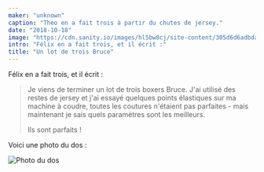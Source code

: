 ```yaml
---
maker: "unknown"
caption: "Theo en a fait trois à partir du chutes de jersey."
date: "2018-10-18"
image: "https://cdn.sanity.io/images/hl5bw8cj/site-content/305d6d6adbdad633bc2cd33b0de6f7a199a38c28-3043x2282.jpg"
intro: "Félix en a fait trois, et il écrit :"
title: "Un lot de trois Bruce"
---
```



Félix en a fait trois, et il écrit :

> Je viens de terminer un lot de trois boxers Bruce. J'ai utilisé des restes de jersey et j'ai essayé quelques points élastiques sur ma machine à coudre, toutes les coutures n'étaient pas parfaites - mais maintenant je sais quels paramètres sont les meilleurs. 
> 
> Ils sont parfaits !

Voici une photo du dos :

![Photo du dos](https://posts.freesewing.org/uploads/bruce_three_pack_back_6ed8c9ae38.jpg "Photo du dos")

